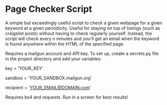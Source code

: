 # Page Checker Script

A simple but exceedingly useful script to check a given webpage for a given keyword at a given periodicity. Useful for staying on top of listings (such as craigslist posts) without having to check regularly yourself. Instead, the script will check every n minutes and you'll get an email when the keyword is found anywhere within the HTML of the specified page.

Requires a mailgun account and API key. To set up, create a secrets.py file in the project directory and add your variables:

key = 'YOUR_KEY'

sandbox = 'YOUR_SANDBOX.mailgun.org'

recipient = 'YOUR_EMAIL@DOMAIN.com'

Requires bs4 and requests. Run in a screen for best results!